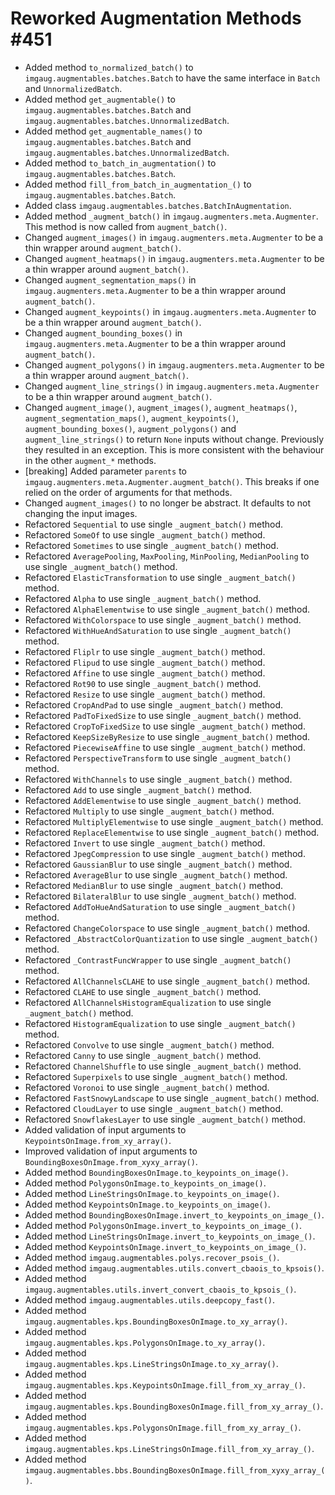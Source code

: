# Reworked Augmentation Methods #451

* Added method `to_normalized_batch()` to `imgaug.augmentables.batches.Batch`
  to have the same interface in `Batch` and `UnnormalizedBatch`.
* Added method `get_augmentable()` to
  `imgaug.augmentables.batches.Batch` and
  `imgaug.augmentables.batches.UnnormalizedBatch`.
* Added method `get_augmentable_names()` to
  `imgaug.augmentables.batches.Batch` and
  `imgaug.augmentables.batches.UnnormalizedBatch`.
* Added method `to_batch_in_augmentation()` to
  `imgaug.augmentables.batches.Batch`.
* Added method `fill_from_batch_in_augmentation_()` to
  `imgaug.augmentables.batches.Batch`.
* Added class `imgaug.augmentables.batches.BatchInAugmentation`.
* Added method `_augment_batch()` in `imgaug.augmenters.meta.Augmenter`.
  This method is now called from `augment_batch()`.
* Changed `augment_images()` in `imgaug.augmenters.meta.Augmenter` to be
  a thin wrapper around `augment_batch()`.
* Changed `augment_heatmaps()` in `imgaug.augmenters.meta.Augmenter` to be
  a thin wrapper around `augment_batch()`.
* Changed `augment_segmentation_maps()` in `imgaug.augmenters.meta.Augmenter`
  to be a thin wrapper around `augment_batch()`.
* Changed `augment_keypoints()` in `imgaug.augmenters.meta.Augmenter` to be
  a thin wrapper around `augment_batch()`.
* Changed `augment_bounding_boxes()` in `imgaug.augmenters.meta.Augmenter` to be
  a thin wrapper around `augment_batch()`.
* Changed `augment_polygons()` in `imgaug.augmenters.meta.Augmenter` to be
  a thin wrapper around `augment_batch()`.
* Changed `augment_line_strings()` in `imgaug.augmenters.meta.Augmenter` to be
  a thin wrapper around `augment_batch()`.
* Changed `augment_image()`, `augment_images()`, `augment_heatmaps()`,
  `augment_segmentation_maps()`, `augment_keypoints()`,
  `augment_bounding_boxes()`, `augment_polygons()` and `augment_line_strings()`
  to return `None` inputs without change. Previously they resulted in an
  exception. This is more consistent with the behaviour in the other
  `augment_*` methods.
* [breaking] Added parameter `parents` to
  `imgaug.augmenters.meta.Augmenter.augment_batch()`. This breaks if one relied
  on the order of arguments for that methods.
* Changed `augment_images()` to no longer be abstract. It defaults
  to not changing the input images.
* Refactored `Sequential` to use single `_augment_batch()` method.
* Refactored `SomeOf` to use single `_augment_batch()` method.
* Refactored `Sometimes` to use single `_augment_batch()` method.
* Refactored `AveragePooling`, `MaxPooling`, `MinPooling`, `MedianPooling`
  to use single `_augment_batch()` method.
* Refactored `ElasticTransformation` to use single `_augment_batch()` method.
* Refactored `Alpha` to use single `_augment_batch()` method.
* Refactored `AlphaElementwise` to use single `_augment_batch()` method.
* Refactored `WithColorspace` to use single `_augment_batch()` method.
* Refactored `WithHueAndSaturation` to use single `_augment_batch()` method.
* Refactored `Fliplr` to use single `_augment_batch()` method.
* Refactored `Flipud` to use single `_augment_batch()` method.
* Refactored `Affine` to use single `_augment_batch()` method.
* Refactored `Rot90` to use single `_augment_batch()` method.
* Refactored `Resize` to use single `_augment_batch()` method.
* Refactored `CropAndPad` to use single `_augment_batch()` method.
* Refactored `PadToFixedSize` to use single `_augment_batch()` method.
* Refactored `CropToFixedSize` to use single `_augment_batch()` method.
* Refactored `KeepSizeByResize` to use single `_augment_batch()` method.
* Refactored `PiecewiseAffine` to use single `_augment_batch()` method.
* Refactored `PerspectiveTransform` to use single `_augment_batch()` method.
* Refactored `WithChannels` to use single `_augment_batch()` method.
* Refactored `Add` to use single `_augment_batch()` method.
* Refactored `AddElementwise` to use single `_augment_batch()` method.
* Refactored `Multiply` to use single `_augment_batch()` method.
* Refactored `MultiplyElementwise` to use single `_augment_batch()` method.
* Refactored `ReplaceElementwise` to use single `_augment_batch()` method.
* Refactored `Invert` to use single `_augment_batch()` method.
* Refactored `JpegCompression` to use single `_augment_batch()` method.
* Refactored `GaussianBlur` to use single `_augment_batch()` method.
* Refactored `AverageBlur` to use single `_augment_batch()` method.
* Refactored `MedianBlur` to use single `_augment_batch()` method.
* Refactored `BilateralBlur` to use single `_augment_batch()` method.
* Refactored `AddToHueAndSaturation` to use single `_augment_batch()` method.
* Refactored `ChangeColorspace` to use single `_augment_batch()` method.
* Refactored `_AbstractColorQuantization` to use single `_augment_batch()`
  method.
* Refactored `_ContrastFuncWrapper` to use single `_augment_batch()` method.
* Refactored `AllChannelsCLAHE` to use single `_augment_batch()` method.
* Refactored `CLAHE` to use single `_augment_batch()` method.
* Refactored `AllChannelsHistogramEqualization` to use single `_augment_batch()`
  method.
* Refactored `HistogramEqualization` to use single `_augment_batch()` method.
* Refactored `Convolve` to use single `_augment_batch()` method.
* Refactored `Canny` to use single `_augment_batch()` method.
* Refactored `ChannelShuffle` to use single `_augment_batch()` method.
* Refactored `Superpixels` to use single `_augment_batch()` method.
* Refactored `Voronoi` to use single `_augment_batch()` method.
* Refactored `FastSnowyLandscape` to use single `_augment_batch()` method.
* Refactored `CloudLayer` to use single `_augment_batch()` method.
* Refactored `SnowflakesLayer` to use single `_augment_batch()` method.
* Added validation of input arguments to `KeypointsOnImage.from_xy_array()`.
* Improved validation of input arguments to
  `BoundingBoxesOnImage.from_xyxy_array()`.
* Added method `BoundingBoxesOnImage.to_keypoints_on_image()`.
* Added method `PolygonsOnImage.to_keypoints_on_image()`.
* Added method `LineStringsOnImage.to_keypoints_on_image()`.
* Added method `KeypointsOnImage.to_keypoints_on_image()`.
* Added method `BoundingBoxesOnImage.invert_to_keypoints_on_image_()`.
* Added method `PolygonsOnImage.invert_to_keypoints_on_image_()`.
* Added method `LineStringsOnImage.invert_to_keypoints_on_image_()`.
* Added method `KeypointsOnImage.invert_to_keypoints_on_image_()`.
* Added method `imgaug.augmentables.polys.recover_psois_()`.
* Added method `imgaug.augmentables.utils.convert_cbaois_to_kpsois()`.
* Added method `imgaug.augmentables.utils.invert_convert_cbaois_to_kpsois_()`.
* Added method `imgaug.augmentables.utils.deepcopy_fast()`.
* Added method `imgaug.augmentables.kps.BoundingBoxesOnImage.to_xy_array()`.
* Added method `imgaug.augmentables.kps.PolygonsOnImage.to_xy_array()`.
* Added method `imgaug.augmentables.kps.LineStringsOnImage.to_xy_array()`.
* Added method `imgaug.augmentables.kps.KeypointsOnImage.fill_from_xy_array_()`.
* Added method `imgaug.augmentables.kps.BoundingBoxesOnImage.fill_from_xy_array_()`.
* Added method `imgaug.augmentables.kps.PolygonsOnImage.fill_from_xy_array_()`.
* Added method `imgaug.augmentables.kps.LineStringsOnImage.fill_from_xy_array_()`.
* Added method `imgaug.augmentables.bbs.BoundingBoxesOnImage.fill_from_xyxy_array_()`.
